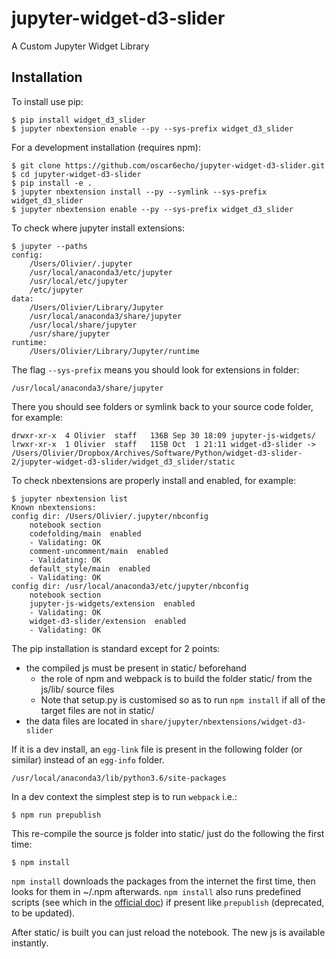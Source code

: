 jupyter-widget-d3-slider
===============================

A Custom Jupyter Widget Library

Installation
------------

To install use pip:

    $ pip install widget_d3_slider
    $ jupyter nbextension enable --py --sys-prefix widget_d3_slider


For a development installation (requires npm):

    $ git clone https://github.com/oscar6echo/jupyter-widget-d3-slider.git
    $ cd jupyter-widget-d3-slider
    $ pip install -e .
    $ jupyter nbextension install --py --symlink --sys-prefix widget_d3_slider
    $ jupyter nbextension enable --py --sys-prefix widget_d3_slider


To check where jupyter install extensions:

    $ jupyter --paths
    config:
        /Users/Olivier/.jupyter
        /usr/local/anaconda3/etc/jupyter
        /usr/local/etc/jupyter
        /etc/jupyter
    data:
        /Users/Olivier/Library/Jupyter
        /usr/local/anaconda3/share/jupyter
        /usr/local/share/jupyter
        /usr/share/jupyter
    runtime:
        /Users/Olivier/Library/Jupyter/runtime

The flag `--sys-prefix` means you should look for extensions in folder:

    /usr/local/anaconda3/share/jupyter

There you should see folders or symlink back to your source code folder, for example:

    drwxr-xr-x  4 Olivier  staff   136B Sep 30 18:09 jupyter-js-widgets/
    lrwxr-xr-x  1 Olivier  staff   115B Oct  1 21:11 widget-d3-slider -> /Users/Olivier/Dropbox/Archives/Software/Python/widget-d3-slider-2/jupyter-widget-d3-slider/widget_d3_slider/static

To check nbextensions are properly install and enabled, for example:

    $ jupyter nbextension list
    Known nbextensions:
    config dir: /Users/Olivier/.jupyter/nbconfig
        notebook section
        codefolding/main  enabled 
        - Validating: OK
        comment-uncomment/main  enabled 
        - Validating: OK
        default_style/main  enabled 
        - Validating: OK
    config dir: /usr/local/anaconda3/etc/jupyter/nbconfig
        notebook section
        jupyter-js-widgets/extension  enabled 
        - Validating: OK
        widget-d3-slider/extension  enabled 
        - Validating: OK

The pip installation is standard except for 2 points:
+ the compiled js must be present in static/ beforehand
    + the role of npm and webpack is to build the folder static/ from the js/lib/ source files
    + Note that setup.py is customised so as to run `npm install` if all of the target files are not in static/
+ the data files are located in `share/jupyter/nbextensions/widget-d3-slider`

If it is a dev install, an `egg-link` file is present in the following folder (or similar) instead of an `egg-info` folder.

    /usr/local/anaconda3/lib/python3.6/site-packages

In a dev context the simplest step is to run `webpack` i.e.:

    $ npm run prepublish

This re-compile the source js folder into static/ just do the following the first time:

    $ npm install

`npm install` downloads the packages from the internet the first time, then looks for them in ~/.npm afterwards. `npm install` also runs predefined scripts (see which in the [official doc](https://docs.npmjs.com/misc/scripts)) if present like `prepublish` (deprecated, to be updated). 

After static/ is built you can just reload the notebook. The new js is available instantly.  

